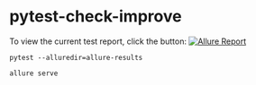 # pytest-check-improve
To view the current test report, click the button: [![Allure Report](https://img.shields.io/badge/Allure%20Report-deployed-green)](https://lambotik.github.io/pytest-check-improve)
```
pytest --alluredir=allure-results
```
```
allure serve
```
